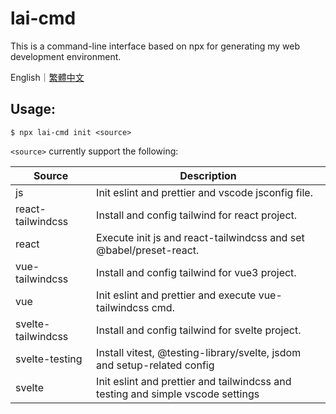 # lai-cmd

This is a command-line interface based on npx for generating my web development environment.

English｜[繁體中文](https://github.com/LaiJunBin/lai-cmd/blob/main/README-zh-tw.md#lai-cmd)

## Usage:

```
$ npx lai-cmd init <source>
```

`<source>` currently support the following:

Source           | Description  |
--------------|-----|
js    | Init eslint and prettier and vscode jsconfig file. |
react-tailwindcss    | Install and config tailwind for react project. |
react    | Execute init js and react-tailwindcss and set @babel/preset-react. |
vue-tailwindcss    | Install and config tailwind for vue3 project. |
vue    | Init eslint and prettier and execute vue-tailwindcss cmd. |
svelte-tailwindcss    | Install and config tailwind for svelte project. |
svelte-testing    | Install vitest, @testing-library/svelte, jsdom and setup-related config |
svelte    | Init eslint and prettier and tailwindcss and testing and simple vscode settings |
